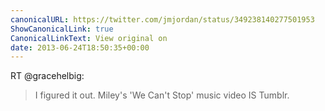 ```yaml
---
canonicalURL: https://twitter.com/jmjordan/status/349238140277501953
ShowCanonicalLink: true
CanonicalLinkText: View original on
date: 2013-06-24T18:50:35+00:00
---
```

RT @gracehelbig:
> I figured it out. Miley's 'We Can't Stop' music video IS Tumblr.